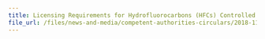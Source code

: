 ```yaml
---
title: Licensing Requirements for Hydrofluorocarbons (HFCs) Controlled Under The Environmental Protection and Management Act 
file_url: /files/news-and-media/competent-authorities-circulars/2018-11-22-CA.pdf
---
```

